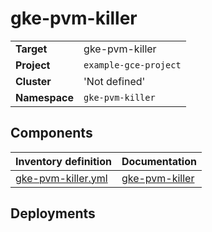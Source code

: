# gke-pvm-killer 

|||
| --- | --- |
| **Target** | gke-pvm-killer |
| **Project**     | `example-gce-project`|
| **Cluster**     |  'Not defined'  |
| **Namespace**   | `gke-pvm-killer` |

## Components
| Inventory definition | Documentation |
| --- | --- |
|[gke-pvm-killer.yml](../../inventory/classes/components/gke-pvm-killer.yml)| [gke-pvm-killer](gke-pvm-killer-readme.md)|

## Deployments
